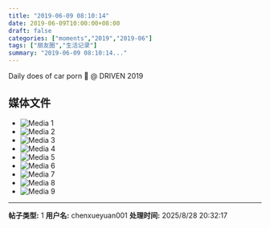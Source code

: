 ```yaml
---
title: "2019-06-09 08:10:14"
date: 2019-06-09T10:00:00+08:00
draft: false
categories: ["moments","2019","2019-06"]
tags: ["朋友圈","生活记录"]
summary: "2019-06-09 08:10:14..."
---
```


Daily does of car porn 🤗 @ DRIVEN 2019

## 媒体文件

- ![Media 1](/Moments/photos/2019-06-09/201906090810140.jpg)
- ![Media 2](/Moments/photos/2019-06-09/201906090810141.jpg)
- ![Media 3](/Moments/photos/2019-06-09/201906090810142.jpg)
- ![Media 4](/Moments/photos/2019-06-09/201906090810143.jpg)
- ![Media 5](/Moments/photos/2019-06-09/201906090810144.jpg)
- ![Media 6](/Moments/photos/2019-06-09/201906090810145.jpg)
- ![Media 7](/Moments/photos/2019-06-09/201906090810146.jpg)
- ![Media 8](/Moments/photos/2019-06-09/201906090810147.jpg)
- ![Media 9](/Moments/photos/2019-06-09/201906090810148.jpg)

---

**帖子类型:** 1
**用户名:** chenxueyuan001
**处理时间:** 2025/8/28 20:32:17